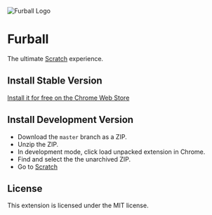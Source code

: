 ![Furball Logo](https://raw.githubusercontent.com/iwotastic/furball/master/icon128x128.png)
# Furball
The ultimate [Scratch](https://scratch.mit.edu) experience.

## Install Stable Version
[Install it for free on the Chrome Web Store](https://chrome.google.com/webstore/detail/furball/okeennfbdbebolgjgokolfdgnjkaikla?hl=en-US)

## Install Development Version
- Download the `master` branch as a ZIP.
- Unzip the ZIP.
- In development mode, click load unpacked extension in Chrome.
- Find and select the the unarchived ZIP.
- Go to [Scratch](https://scratch.mit.edu)

## License
This extension is licensed under the MIT license.
